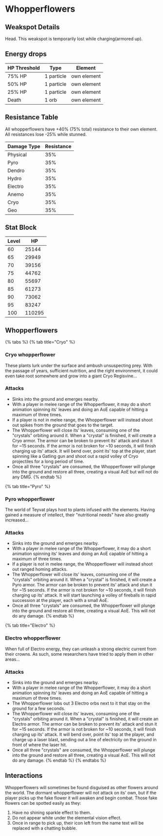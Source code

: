 # Whopperflowers

## Weakspot Details

Head. This weakspot is temporarily lost while charging(armored up).

## Energy drops

| HP Threshold | Type       | Element     |
| ------------ | ---------- | ----------- |
| 75% HP       | 1 particle | own element |
| 50% HP       | 1 particle | own element |
| 25% HP       | 1 particle | own element |
| Death        | 1 orb      | own element |

## Resistance Table

All whopperflowers have +40% (75% total) resistance to their own element. All resistances lose -25% while stunned.

| Damage Type | Resistance |
| ----------- | ---------- |
| Physical    | 35%        |
| Pyro        | 35%        |
| Dendro      | 35%        |
| Hydro       | 35%        |
| Electro     | 35%        |
| Anemo       | 35%        |
| Cryo        | 35%        |
| Geo         | 35%        |

## Stat Block

| Level | HP     |
| ----- | ------ |
| 60    | 25144  |
| 65    | 29949  |
| 70    | 39156  |
| 75    | 44762  |
| 80    | 55697  |
| 85    | 61273  |
| 90    | 73062  |
| 95    | 83247  |
| 100   | 110295 |

## Whopperflowers

{% tabs %}
{% tab title="Cryo" %}
### Cryo whopperflower

These plants lurk under the surface and ambush unsuspecting prey. With the passage of years, sufficient nutrition, and the right environment, it could even take root somewhere and grow into a giant Cryo Regisvine...

### Attacks

* Sinks into the ground and emerges nearby.
* With a player in melee range of the Whopperflower, it may do a short animation spinning its' leaves and doing an AoE capable of hitting a maximum of three times.
* If a player is not in melee range, the Whopperflower will instead shoot out spikes from the ground that goes to the target.
* The Whopperflower will close its' leaves, consuming one of the "crystals" orbiting around it. When a "crystal" is finished, it will create a Cryo armor. The armor can be broken to prevent its' attack and stun it for \~15 seconds. If the armor is not broken for \~10 seconds, it will finish charging up its' attack. It will bend over, point its' top at the player, start spinning like a Gatling gun and shoot out a rapid volley of Cryo projectiles for a long period of time.
* Once all three "crystals" are consumed, the Whopperflower will plunge into the ground and restore all three, creating a visual AoE but will not do any DMG.
{% endtab %}

{% tab title="Pyro" %}
### Pyro whopperflower

The world of Teyvat plays host to plants infused with the elements. Having gained a measure of intellect, their "nutritional needs" have also greatly increased...

### Attacks

* Sinks into the ground and emerges nearby.
* With a player in melee range of the Whopperflower, it may do a short animation spinning its' leaves and doing an AoE capable of hitting a maximum of three times.
* If a player is not in melee range, the Whopperflower will instead shoot out ranged homing attacks.
* The Whopperflower will close its' leaves, consuming one of the "crystals" orbiting around it. When a "crystal" is finished, it will create a Pyro armor. The armor can be broken to prevent its' attack and stun it for \~15 seconds. If the armor is not broken for \~10 seconds, it will finish charging up its' attack. It will start launching a volley of fireballs in rapid succession at the player, each with a small AoE.
* Once all three "crystals" are consumed, the Whopperflower will plunge into the ground and restore all three, creating a visual AoE. This will not do any damage.
{% endtab %}

{% tab title="Electro" %}
### Electro whopperflower

When full of Electro energy, they can unleash a strong electric current from their crowns. As such, some researchers have tried to apply them in other areas...

### Attacks

* Sinks into the ground and emerges nearby.
* With a player in melee range of the Whopperflower, it may do a short animation spinning its' leaves and doing an AoE capable of hitting a maximum of three times.
* The Whopperflower lobs out 3 Electro orbs next to it that stay on the ground for a few seconds.
* The Whopperflower will close its' leaves, consuming one of the "crystals" orbiting around it. When a "crystal" is finished, it will create an Electro armor. The armor can be broken to prevent its' attack and stun it for \~15 seconds. If the armor is not broken for \~10 seconds, it will finish charging up its' attack. It will bend over, point its' top at the player, and charge up a laser blast, sending out a line of electricity on the ground in front of where the laser hit.
* Once all three "crystals" are consumed, the Whopperflower will plunge into the ground and restore all three, creating a visual AoE. This will not do any damage.
{% endtab %}
{% endtabs %}

## Interactions

Whopperflowers will sometimes be found disguised as other flowers around the world. The dormant whopperflower will not attack on its' own, but if the player picks up the fake flower it will awaken and begin combat. Those fake flowers can be spotted easily as they:

1. Have no shining sparkle effect to them.
2. Do not appear white under the elemental vision effect.
3. Once in range to pick up, their icon left from the name text will be replaced with a chatting bubble.
